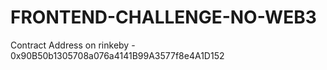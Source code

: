 # FRONTEND-CHALLENGE-NO-WEB3

Contract Address on rinkeby - 0x90B50b1305708a076a4141B99A3577f8e4A1D152
